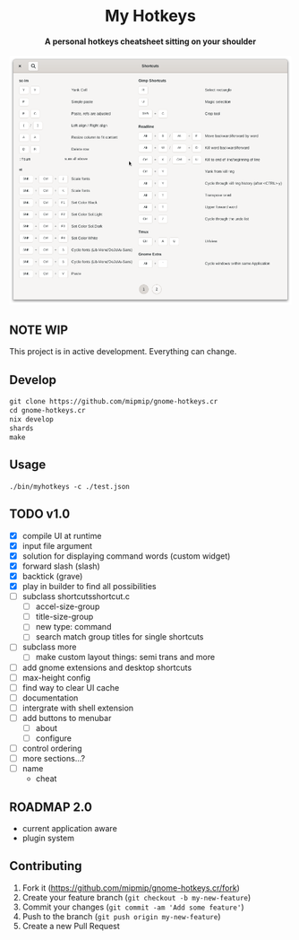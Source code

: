 <p align="center">
  <img width="256" alt="" src="" />
</p>
<h1 align="center">My Hotkeys</h1>
<h4 align="center">A personal hotkeys cheatsheet sitting on your shoulder</h4>

<p align="center">
  <img src="./gnome-hotkeys-cr-v00-screenshot.png" />
</p>

## NOTE WIP

This project is in active development. Everything can change.

## Develop

```
git clone https://github.com/mipmip/gnome-hotkeys.cr
cd gnome-hotkeys.cr
nix develop
shards
make
```

## Usage

```
./bin/myhotkeys -c ./test.json
```

## TODO v1.0
- [x] compile UI at runtime
- [x] input file argument
- [x] solution for displaying command words (custom widget)
- [x] forward slash (slash)
- [x] backtick (grave)
- [x] play in builder to find all possibilities
- [ ] subclass shortcutsshortcut.c
  - [ ] accel-size-group
  - [ ] title-size-group
  - [ ] new type: command
  - [ ] search match group titles for single shortcuts
- [ ] subclass more
  - [ ] make custom layout things: semi trans and more
- [ ] add gnome extensions and desktop shortcuts
- [ ] max-height config
- [ ] find way to clear UI cache
- [ ] documentation
- [ ] intergrate with shell extension
- [ ] add buttons to menubar
  - [ ] about
  - [ ] configure
- [ ] control ordering
- [ ] more sections...?
- [ ] name
  - cheat

## ROADMAP 2.0
- current application aware
- plugin system

## Contributing

1. Fork it (<https://github.com/mipmip/gnome-hotkeys.cr/fork>)
2. Create your feature branch (`git checkout -b my-new-feature`)
3. Commit your changes (`git commit -am 'Add some feature'`)
4. Push to the branch (`git push origin my-new-feature`)
5. Create a new Pull Request
